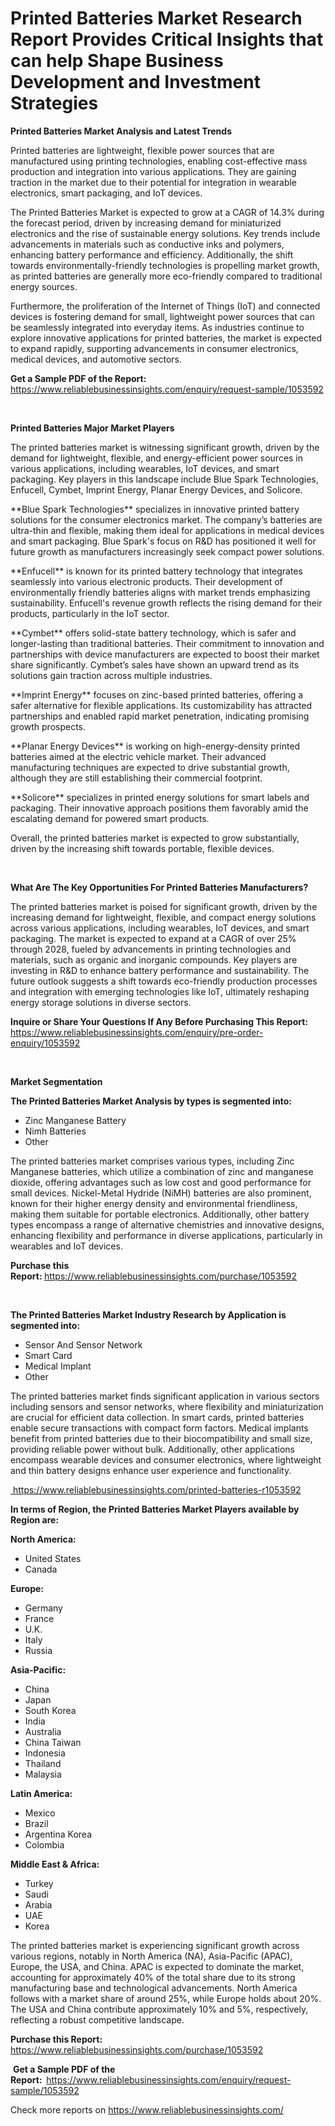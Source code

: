<p><h1>Printed Batteries Market Research Report Provides Critical Insights that can help Shape Business Development and Investment Strategies</h1></p><p><strong>Printed Batteries Market Analysis and Latest Trends</strong></p>
<p><p>Printed batteries are lightweight, flexible power sources that are manufactured using printing technologies, enabling cost-effective mass production and integration into various applications. They are gaining traction in the market due to their potential for integration in wearable electronics, smart packaging, and IoT devices.</p><p>The Printed Batteries Market is expected to grow at a CAGR of 14.3% during the forecast period, driven by increasing demand for miniaturized electronics and the rise of sustainable energy solutions. Key trends include advancements in materials such as conductive inks and polymers, enhancing battery performance and efficiency. Additionally, the shift towards environmentally-friendly technologies is propelling market growth, as printed batteries are generally more eco-friendly compared to traditional energy sources.</p><p>Furthermore, the proliferation of the Internet of Things (IoT) and connected devices is fostering demand for small, lightweight power sources that can be seamlessly integrated into everyday items. As industries continue to explore innovative applications for printed batteries, the market is expected to expand rapidly, supporting advancements in consumer electronics, medical devices, and automotive sectors.</p></p>
<p><strong>Get a Sample PDF of the Report:&nbsp;</strong> <a href="https://www.reliablebusinessinsights.com/enquiry/request-sample/1053592?utm_campaign=3133&utm_medium=2&utm_source=Github&utm_content=ia&utm_term=07042025&utm_id=printed-batteries">https://www.reliablebusinessinsights.com/enquiry/request-sample/1053592</a></p>
<p>&nbsp;</p>
<p><strong>Printed Batteries Major Market Players</strong></p>
<p><p>The printed batteries market is witnessing significant growth, driven by the demand for lightweight, flexible, and energy-efficient power sources in various applications, including wearables, IoT devices, and smart packaging. Key players in this landscape include Blue Spark Technologies, Enfucell, Cymbet, Imprint Energy, Planar Energy Devices, and Solicore.</p><p>**Blue Spark Technologies** specializes in innovative printed battery solutions for the consumer electronics market. The company’s batteries are ultra-thin and flexible, making them ideal for applications in medical devices and smart packaging. Blue Spark's focus on R&D has positioned it well for future growth as manufacturers increasingly seek compact power solutions.</p><p>**Enfucell** is known for its printed battery technology that integrates seamlessly into various electronic products. Their development of environmentally friendly batteries aligns with market trends emphasizing sustainability. Enfucell's revenue growth reflects the rising demand for their products, particularly in the IoT sector.</p><p>**Cymbet** offers solid-state battery technology, which is safer and longer-lasting than traditional batteries. Their commitment to innovation and partnerships with device manufacturers are expected to boost their market share significantly. Cymbet’s sales have shown an upward trend as its solutions gain traction across multiple industries.</p><p>**Imprint Energy** focuses on zinc-based printed batteries, offering a safer alternative for flexible applications. Its customizability has attracted partnerships and enabled rapid market penetration, indicating promising growth prospects.</p><p>**Planar Energy Devices** is working on high-energy-density printed batteries aimed at the electric vehicle market. Their advanced manufacturing techniques are expected to drive substantial growth, although they are still establishing their commercial footprint.</p><p>**Solicore** specializes in printed energy solutions for smart labels and packaging. Their innovative approach positions them favorably amid the escalating demand for powered smart products.</p><p>Overall, the printed batteries market is expected to grow substantially, driven by the increasing shift towards portable, flexible devices.</p></p>
<p>&nbsp;</p>
<p><strong>What Are The Key Opportunities For Printed Batteries Manufacturers?</strong></p>
<p><p>The printed batteries market is poised for significant growth, driven by the increasing demand for lightweight, flexible, and compact energy solutions across various applications, including wearables, IoT devices, and smart packaging. The market is expected to expand at a CAGR of over 25% through 2028, fueled by advancements in printing technologies and materials, such as organic and inorganic compounds. Key players are investing in R&D to enhance battery performance and sustainability. The future outlook suggests a shift towards eco-friendly production processes and integration with emerging technologies like IoT, ultimately reshaping energy storage solutions in diverse sectors.</p></p>
<p><strong>Inquire or Share Your Questions If Any Before Purchasing This Report:</strong> <a href="https://www.reliablebusinessinsights.com/enquiry/pre-order-enquiry/1053592?utm_campaign=3133&utm_medium=2&utm_source=Github&utm_content=ia&utm_term=07042025&utm_id=printed-batteries">https://www.reliablebusinessinsights.com/enquiry/pre-order-enquiry/1053592</a></p>
<p>&nbsp;</p>
<p><strong>Market Segmentation</strong></p>
<p><strong>The Printed Batteries Market Analysis by types is segmented into:</strong></p>
<p><ul><li>Zinc Manganese Battery</li><li>Nimh Batteries</li><li>Other</li></ul></p>
<p><p>The printed batteries market comprises various types, including Zinc Manganese batteries, which utilize a combination of zinc and manganese dioxide, offering advantages such as low cost and good performance for small devices. Nickel-Metal Hydride (NiMH) batteries are also prominent, known for their higher energy density and environmental friendliness, making them suitable for portable electronics. Additionally, other battery types encompass a range of alternative chemistries and innovative designs, enhancing flexibility and performance in diverse applications, particularly in wearables and IoT devices.</p></p>
<p><strong>Purchase this Report:&nbsp;</strong><a href="https://www.reliablebusinessinsights.com/purchase/1053592?utm_campaign=3133&utm_medium=2&utm_source=Github&utm_content=ia&utm_term=07042025&utm_id=printed-batteries">https://www.reliablebusinessinsights.com/purchase/1053592</a></p>
<p>&nbsp;</p>
<p><strong>The Printed Batteries Market Industry Research by Application is segmented into:</strong></p>
<p><ul><li>Sensor And Sensor Network</li><li>Smart Card</li><li>Medical Implant</li><li>Other</li></ul></p>
<p><p>The printed batteries market finds significant application in various sectors including sensors and sensor networks, where flexibility and miniaturization are crucial for efficient data collection. In smart cards, printed batteries enable secure transactions with compact form factors. Medical implants benefit from printed batteries due to their biocompatibility and small size, providing reliable power without bulk. Additionally, other applications encompass wearable devices and consumer electronics, where lightweight and thin battery designs enhance user experience and functionality.</p></p>
<p><a href="https://www.reliablebusinessinsights.com/printed-batteries-r1053592?utm_campaign=3133&utm_medium=2&utm_source=Github&utm_content=ia&utm_term=07042025&utm_id=printed-batteries">&nbsp;https://www.reliablebusinessinsights.com/printed-batteries-r1053592</a></p>
<p><strong>In terms of Region, the Printed Batteries Market Players available by Region are:</strong></p>
<p>
    <p> <strong> North America: </strong>
        <ul>
            <li>United States</li>
            <li>Canada</li>
        </ul>
        </p> 
    <p> <strong> Europe: </strong>
        <ul>
            <li>Germany</li>
            <li>France</li>
            <li>U.K.</li>
            <li>Italy</li>
            <li>Russia</li>
        </ul>
        </p> 
    <p> <strong> Asia-Pacific: </strong>
        <ul>
            <li>China</li>
            <li>Japan</li>
            <li>South Korea</li>
            <li>India</li>
            <li>Australia</li>
            <li>China Taiwan</li>
            <li>Indonesia</li>
            <li>Thailand</li>
            <li>Malaysia</li>
        </ul>
        </p> 
    <p> <strong> Latin America: </strong>
        <ul>
            <li>Mexico</li>
            <li>Brazil</li>
            <li>Argentina Korea</li>
            <li>Colombia</li>
        </ul>
        </p> 
    <p> <strong> Middle East & Africa: </strong>
        <ul>
            <li>Turkey</li>
            <li>Saudi</li>
            <li>Arabia</li>
            <li>UAE</li>
            <li>Korea</li>
        </ul>
    </p>
    </p>
<p><p>The printed batteries market is experiencing significant growth across various regions, notably in North America (NA), Asia-Pacific (APAC), Europe, the USA, and China. APAC is expected to dominate the market, accounting for approximately 40% of the total share due to its strong manufacturing base and technological advancements. North America follows with a market share of around 25%, while Europe holds about 20%. The USA and China contribute approximately 10% and 5%, respectively, reflecting a robust competitive landscape.</p></p>
<p><strong>Purchase this Report: </strong><a href="https://www.reliablebusinessinsights.com/purchase/1053592?utm_campaign=3133&utm_medium=2&utm_source=Github&utm_content=ia&utm_term=07042025&utm_id=printed-batteries">https://www.reliablebusinessinsights.com/purchase/1053592</a></p>
<p>&nbsp;<strong>Get a Sample PDF of the Report:&nbsp;&nbsp;</strong><a href="https://www.reliablebusinessinsights.com/enquiry/request-sample/1053592?utm_campaign=3133&utm_medium=2&utm_source=Github&utm_content=ia&utm_term=07042025&utm_id=printed-batteries">https://www.reliablebusinessinsights.com/enquiry/request-sample/1053592</a></p>
<p><strong></strong></p>
<p>Check more reports on <a href="https://www.reliablebusinessinsights.com/?utm_campaign=3133&utm_medium=2&utm_source=Github&utm_content=ia&utm_term=07042025&utm_id=printed-batteries">https://www.reliablebusinessinsights.com/</a></p>